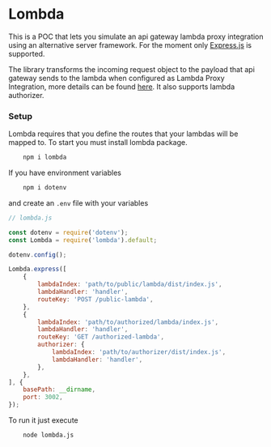 # Lombda
This is a POC that lets you simulate an api gateway lambda proxy integration using an alternative server framework. For the moment only [Express.js](https://expressjs.com) is supported.

The library transforms the incoming request object to the payload that api gateway sends to the lambda when configured as Lambda Proxy Integration, more details can be found [here](https://docs.aws.amazon.com/apigateway/latest/developerguide/http-api-develop-integrations-lambda.html#http-api-develop-integrations-lambda.v2). It also supports lambda authorizer.

### Setup
Lombda requires that you define the routes that your lambdas will be mapped to. To start you must install lombda package.

```bash
    npm i lombda
```

If you have environment variables
```bash
    npm i dotenv
```
and create an `.env` file with your variables

```javascript
// lombda.js

const dotenv = require('dotenv');
const Lombda = require('lombda').default;

dotenv.config();

Lombda.express([
    {
        lambdaIndex: 'path/to/public/lambda/dist/index.js',
        lambdaHandler: 'handler',
        routeKey: 'POST /public-lambda',
    },
    {
        lambdaIndex: 'path/to/authorized/lambda/index.js',
        lambdaHandler: 'handler',
        routeKey: 'GET /authorized-lambda',
        authorizer: {
            lambdaIndex: 'path/to/authorizer/dist/index.js',
            lambdaHandler: 'handler',
        },
    },
], {
    basePath: __dirname,
    port: 3002,
});
```

To run it just execute

```bash
    node lombda.js
```

